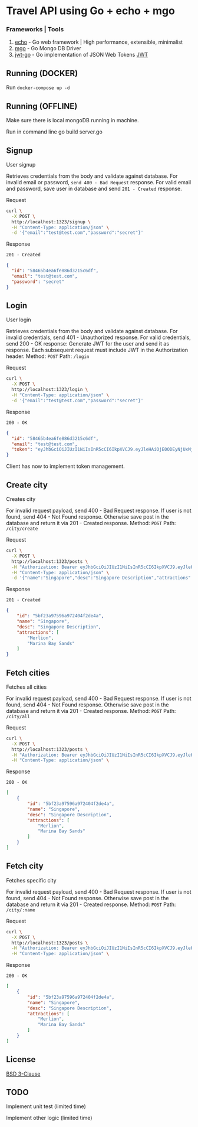 # Travel API using Go + echo + mgo

### Frameworks | Tools
1. [echo](https://echo.labstack.com/) - Go web framework | High performance, extensible, minimalist
2. [mgo](https://gopkg.in/mgo.v2) - Go Mongo DB Driver
3. [jwt-go](https://github.com/dgrijalva/jwt-go) - Go implementation of JSON Web Tokens [JWT](http://self-issued.info/docs/draft-ietf-oauth-json-web-token.html)

## Running (DOCKER)
Run `docker-compose up -d`

## Running (OFFLINE)
Make sure there is local mongoDB running in machine.

Run in command line go build server.go

## Signup
User signup

Retrieves credentials from the body and validate against database.
For invalid email or password, `send 400 - Bad Request` response.
For valid email and password, save user in database and send `201 - Created` response.

Request

```sh
curl \
  -X POST \
  http://localhost:1323/signup \
  -H "Content-Type: application/json" \
  -d '{"email":"test@test.com","password":"secret"}'
```
Response

`201 - Created`

```json
{
  "id": "58465b4ea6fe886d3215c6df",
  "email": "test@test.com",
  "password": "secret"
}
```


## Login
User login

Retrieves credentials from the body and validate against database.
For invalid credentials, send 401 - Unauthorized response.
For valid credentials, send 200 - OK response:
Generate JWT for the user and send it as response.
Each subsequent request must include JWT in the Authorization header.
Method: `POST`
Path: `/login`

Request

```sh
curl \
  -X POST \
  http://localhost:1323/login \
  -H "Content-Type: application/json" \
  -d '{"email":"test@test.com","password":"secret"}'
```
Response

`200 - OK`

```json
{
  "id": "58465b4ea6fe886d3215c6df",
  "email": "test@test.com",
  "token": "eyJhbGciOiJIUzI1NiIsInR5cCI6IkpXVCJ9.eyJleHAiOjE0ODEyNjUxMjgsImlkIjoiNTg0NjViNGVhNmZlODg2ZDMyMTVjNmRmIn0.1IsGGxko1qMCsKkJDQ1NfmrZ945XVC9uZpcvDnKwpL0"
}
```
Client has now to implement token management.


## Create city
Creates city

For invalid request payload, send 400 - Bad Request response.
If user is not found, send 404 - Not Found response.
Otherwise save post in the database and return it via 201 - Created response.
Method: `POST`
Path: `/city/create`

Request

```sh
curl \
  -X POST \
  http://localhost:1323/posts \
  -H "Authorization: Bearer eyJhbGciOiJIUzI1NiIsInR5cCI6IkpXVCJ9.eyJleHAiOjE0ODEyNjUxMjgsImlkIjoiNTg0NjViNGVhNmZlODg2ZDMyMTVjNmRmIn0.1IsGGxko1qMCsKkJDQ1NfmrZ945XVC9uZpcvDnKwpL0" \
  -H "Content-Type: application/json" \
  -d '{"name":"Singapore","desc":"Singapore Description","attractions":["Merlion","Marina Bay Sands"]}'
```
Response

`201 - Created`

```json
{
    "id": "5bf23a97596a972404f2de4a",
    "name": "Singapore",
    "desc": "Singapore Description",
    "attractions": [
        "Merlion",
        "Marina Bay Sands"
    ]
}
```

## Fetch cities
Fetches all cities

For invalid request payload, send 400 - Bad Request response.
If user is not found, send 404 - Not Found response.
Otherwise save post in the database and return it via 201 - Created response.
Method: `POST`
Path: `/city/all`

Request

```sh
curl \
  -X POST \
  http://localhost:1323/posts \
  -H "Authorization: Bearer eyJhbGciOiJIUzI1NiIsInR5cCI6IkpXVCJ9.eyJleHAiOjE0ODEyNjUxMjgsImlkIjoiNTg0NjViNGVhNmZlODg2ZDMyMTVjNmRmIn0.1IsGGxko1qMCsKkJDQ1NfmrZ945XVC9uZpcvDnKwpL0" \
  -H "Content-Type: application/json" \
```
Response

`200 - OK`

```json
[
    {
        "id": "5bf23a97596a972404f2de4a",
        "name": "Singapore",
        "desc": "Singapore Description",
        "attractions": [
            "Merlion",
            "Marina Bay Sands"
        ]
    }
]
```

## Fetch city
Fetches specific city

For invalid request payload, send 400 - Bad Request response.
If user is not found, send 404 - Not Found response.
Otherwise save post in the database and return it via 201 - Created response.
Method: `POST`
Path: `/city/:name`

Request

```sh
curl \
  -X POST \
  http://localhost:1323/posts \
  -H "Authorization: Bearer eyJhbGciOiJIUzI1NiIsInR5cCI6IkpXVCJ9.eyJleHAiOjE0ODEyNjUxMjgsImlkIjoiNTg0NjViNGVhNmZlODg2ZDMyMTVjNmRmIn0.1IsGGxko1qMCsKkJDQ1NfmrZ945XVC9uZpcvDnKwpL0" \
  -H "Content-Type: application/json" \
```
Response

`200 - OK`

```json
[
    {
        "id": "5bf23a97596a972404f2de4a",
        "name": "Singapore",
        "desc": "Singapore Description",
        "attractions": [
            "Merlion",
            "Marina Bay Sands"
        ]
    }
]
```

## License
[BSD 3-Clause](https://github.com/alvindcastro/alvindcastro/tree/master/travel-echo-mongo/LICENSE)

## TODO
Implement unit test (limited time)

Implement other logic (limited time)